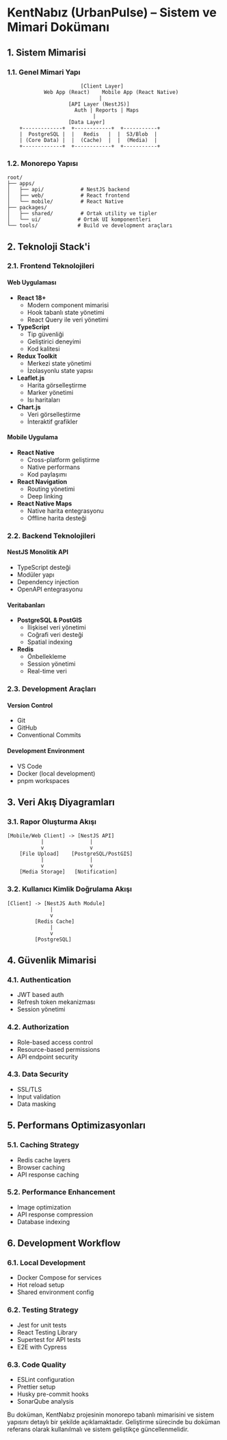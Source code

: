 # KentNabız (UrbanPulse) – Sistem ve Mimari Dokümanı

## 1. Sistem Mimarisi

### 1.1. Genel Mimari Yapı

```
                        [Client Layer]
            Web App (React)    Mobile App (React Native)
                              |
                    [API Layer (NestJS)]
                      Auth | Reports | Maps
                            |
                    [Data Layer]
    +-------------+  +------------+  +-----------+
    |  PostgreSQL |  |   Redis   |  |  S3/Blob  |
    | (Core Data) |  |  (Cache)  |  |  (Media)  |
    +-------------+  +------------+  +-----------+
```

### 1.2. Monorepo Yapısı

```
root/
├── apps/
│   ├── api/            # NestJS backend
│   ├── web/            # React frontend
│   └── mobile/         # React Native
├── packages/
│   ├── shared/         # Ortak utility ve tipler
│   └── ui/            # Ortak UI komponentleri
└── tools/             # Build ve development araçları
```

## 2. Teknoloji Stack'i

### 2.1. Frontend Teknolojileri

#### Web Uygulaması

- **React 18+**
  - Modern component mimarisi
  - Hook tabanlı state yönetimi
  - React Query ile veri yönetimi
- **TypeScript**
  - Tip güvenliği
  - Geliştirici deneyimi
  - Kod kalitesi
- **Redux Toolkit**
  - Merkezi state yönetimi
  - İzolasyonlu state yapısı
- **Leaflet.js**
  - Harita görselleştirme
  - Marker yönetimi
  - Isı haritaları
- **Chart.js**
  - Veri görselleştirme
  - İnteraktif grafikler

#### Mobile Uygulama

- **React Native**
  - Cross-platform geliştirme
  - Native performans
  - Kod paylaşımı
- **React Navigation**
  - Routing yönetimi
  - Deep linking
- **React Native Maps**
  - Native harita entegrasyonu
  - Offline harita desteği

### 2.2. Backend Teknolojileri

#### NestJS Monolitik API

- TypeScript desteği
- Modüler yapı
- Dependency injection
- OpenAPI entegrasyonu

#### Veritabanları

- **PostgreSQL & PostGIS**
  - İlişkisel veri yönetimi
  - Coğrafi veri desteği
  - Spatial indexing
- **Redis**
  - Önbellekleme
  - Session yönetimi
  - Real-time veri

### 2.3. Development Araçları

#### Version Control

- Git
- GitHub
- Conventional Commits

#### Development Environment

- VS Code
- Docker (local development)
- pnpm workspaces

## 3. Veri Akış Diyagramları

### 3.1. Rapor Oluşturma Akışı

```
[Mobile/Web Client] -> [NestJS API]
           |               |
           v               v
    [File Upload]    [PostgreSQL/PostGIS]
           |               |
           v               v
    [Media Storage]   [Notification]
```

### 3.2. Kullanıcı Kimlik Doğrulama Akışı

```
[Client] -> [NestJS Auth Module]
              |
              v
         [Redis Cache]
              |
              v
         [PostgreSQL]
```

## 4. Güvenlik Mimarisi

### 4.1. Authentication

- JWT based auth
- Refresh token mekanizması
- Session yönetimi

### 4.2. Authorization

- Role-based access control
- Resource-based permissions
- API endpoint security

### 4.3. Data Security

- SSL/TLS
- Input validation
- Data masking

## 5. Performans Optimizasyonları

### 5.1. Caching Strategy

- Redis cache layers
- Browser caching
- API response caching

### 5.2. Performance Enhancement

- Image optimization
- API response compression
- Database indexing

## 6. Development Workflow

### 6.1. Local Development

- Docker Compose for services
- Hot reload setup
- Shared environment config

### 6.2. Testing Strategy

- Jest for unit tests
- React Testing Library
- Supertest for API tests
- E2E with Cypress

### 6.3. Code Quality

- ESLint configuration
- Prettier setup
- Husky pre-commit hooks
- SonarQube analysis

Bu doküman, KentNabız projesinin monorepo tabanlı mimarisini ve sistem yapısını detaylı bir şekilde açıklamaktadır. Geliştirme sürecinde bu doküman referans olarak kullanılmalı ve sistem geliştikçe güncellenmelidir.
